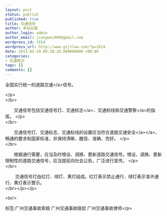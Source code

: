 ```yaml
---
layout: post
status: publish
published: true
title: 交通信号
author: 本站记者
author_login: admin
author_email: jiangwei909@gmail.com
wordpress_id: 1614
wordpress_url: http://www.gzjtlaw.com/?p=1614
date: 2011-05-29 09:30:28.000000000 +08:00
categories:
- 交通常识
tags: []
comments: []
---
```

<p>全国实行统一的<a>道路交通<&#47;a>信号。<p><&#47;p><br><&#47;br><p>　　交通信号包括交通信号灯、<a>交通标志<&#47;a>、交通标线和<a>交通警察<&#47;a>的指挥。 <&#47;p><br><&#47;br><p>　　交通信号灯、交通标志、交通标线的设置应当符合<a>道路<a>交通安全<&#47;a><&#47;a>、畅通的要求和国家标准，并保持清晰、醒目、准确、完好。 <&#47;p><br><&#47;br><p>　　根据通行需要，应当及时增设、调换、更新道路交通信号。增设、调换、更新限制性的道路交通信号，应当提前向社会公告，广泛进行宣传。 <&#47;p><br><&#47;br><p>　　 交通信号灯由红灯、绿灯、黄灯组成。红灯表示禁止通行，绿灯表示准许通行，黄灯表示警示。 <br><&#47;br><&#47;p><&#47;p><br&#47;><p>标签:广州交通事故索赔 广州交通事故赔偿 广州交通事故律师<&#47;p>
